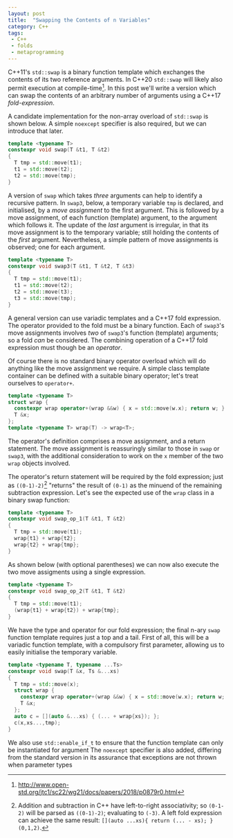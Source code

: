 ```yaml
---
layout: post
title:  "Swapping the Contents of n Variables"
category: C++ 
tags:
 - C++
 - folds
 - metaprogramming
---
```


C++11's `std::swap` is a binary function template which exchanges the contents of its two reference arguments. In C++20 `std::swap` will likely also permit execution at compile-time[^1]. In this post we'll write a version which can swap the contents of an arbitrary number of arguments using a C++17 *fold-expression*.

A candidate implementation for the non-array overload of `std::swap` is shown below. A simple `noexcept` specifier is also required, but we can introduce that later.

```cpp
template <typename T>
constexpr void swap(T &t1, T &t2)
{
  T tmp = std::move(t1);
  t1 = std::move(t2);
  t2 = std::move(tmp);
}
```

A version of `swap` which takes *three* arguments can help to identify a recursive pattern. In `swap3`, below, a temporary variable `tmp` is declared, and initialised, by a *move assignment* to the first argument. This is followed by a move assignment, of each function (template) argument, to the argument which follows it. The update of the *last* argument is irregular, in that its move assignment is to the temporary variable; still holding the contents of the *first* argument. Nevertheless, a simple pattern of move assignments is observed; one for each argument.

```cpp
template <typename T>
constexpr void swap3(T &t1, T &t2, T &t3)
{
  T tmp = std::move(t1);
  t1 = std::move(t2);
  t2 = std::move(t3);
  t3 = std::move(tmp);
}
```

A general version can use variadic templates and a C++17 fold expression. The operator provided to the fold must be a binary function. Each of `swap3`'s move assignments involves *two* of `swap3`'s function (template) arguments; so a fold *can* be considered. The combining operation of a C++17 fold expression must though be an *operator*.

Of course there is no standard binary operator overload which will do anything like the move assignment we require. A simple class template container can be defined with a suitable binary operator; let's treat ourselves to `operator+`.

```cpp
template <typename T>
struct wrap {
  constexpr wrap operator+(wrap &&w) { x = std::move(w.x); return w; }
  T &x;
};
template <typename T> wrap(T) -> wrap<T>;
```

The operator's definition comprises a move assignment, and a return statement. The move assignment is reassuringly similar to those in `swap` or `swap3`, with the additional consideration to work on the `x` member of the two `wrap` objects involved.

The operator's return statement will be required by the fold expression; just as `((0-1)-2)`[^2] "returns" the result of `(0-1)` as the minuend of the remaining subtraction expression. Let's see the expected use of the `wrap` class in a binary swap function:

```cpp
template <typename T>
constexpr void swap_op_1(T &t1, T &t2)
{
  T tmp = std::move(t1);
  wrap{t1} + wrap{t2};
  wrap{t2} + wrap{tmp};
}
```

As shown below (with optional parentheses) we can now also execute the two move assigments using a single expression.

```cpp
template <typename T>
constexpr void swap_op_2(T &t1, T &t2)
{
  T tmp = std::move(t1);
  (wrap{t1} + wrap{t2}) + wrap{tmp};
}
```

We have the type and operator for our fold expression; the final n-ary `swap` function template requires just a top and a tail. First of all, this will be a variadic function template, with a compulsory first parameter, allowing us to easily initialise the temporary variable.


```cpp
template <typename T, typename ...Ts>
constexpr void swap(T &x, Ts &...xs)
{
  T tmp = std::move(x);
  struct wrap {
    constexpr wrap operator+(wrap &&w) { x = std::move(w.x); return w; }
    T &x;
  };
  auto c = [](auto &...xs) { (... + wrap{xs}); };
  c(x,xs...,tmp);
}
```

We also use `std::enable_if_t` to ensure that the function template can only be instantiated for argument
The `noexcept` specifier is also added, differing from the standard version in its assurance that exceptions are not thrown when parameter types

[^1]: http://www.open-std.org/jtc1/sc22/wg21/docs/papers/2018/p0879r0.html
[^2]: Addition and subtraction in C++ have left-to-right associativity; so `(0-1-2)` will be parsed as `((0-1)-2)`; evaluating to `(-3)`. A left fold expression can achieve the same result: `[](auto ...xs){ return (... - xs); }(0,1,2)`.
